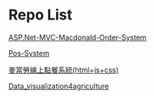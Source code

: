  # Repo List

[ASP.Net-MVC-Macdonald-Order-System](https://github.com/Yang027/ASP.Net-MVC-Macdonald-Order-System)  

[Pos-System](https://github.com/Yang027/Pos-System) 

[麥當勞線上點餐系統(html+js+css)](https://github.com/Yang027/Macdonald-website-non-commercial-)

[Data_visualization4agriculture](https://github.com/Yang027/Data_visualization4agriculture) 

